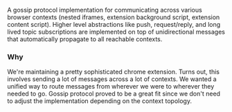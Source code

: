 A gossip protocol implementation for communicating across various browser contexts 
(nested iframes, extension background script, extension content script). Higher level 
abstractions like push, request/reply, and long lived topic subscriptions are 
implemented on top of unidirectional messages that automatically propagate to all 
reachable contexts.


### Why

We're maintaining a pretty sophisticated chrome extension. Turns out, this involves sending a 
lot of messages across a lot of contexts. We wanted a unified way to route messages from wherever 
we were to wherever they needed to go. Gossip protocol proved to be a great fit since we don't need 
to adjust the implementation depending on the context topology. 


